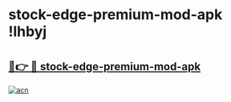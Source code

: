 # stock-edge-premium-mod-apk !lhbyj

# <h2><a href="https://ubawm9.esa.edu.pl?title=stock-edge-premium-mod-apk&ref=lhbyj">🔗👉 🔴 stock-edge-premium-mod-apk</a></h2>

[![acn](https://github.com/user-attachments/assets/0f9c940e-d8b0-45ae-aac7-cd30a18b3e1c)](https://ubawm9.esa.edu.pl?title=stock-edge-premium-mod-apk&ref=lhbyj)

